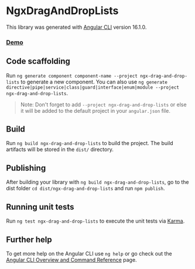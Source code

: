 # NgxDragAndDropLists

This library was generated with [Angular CLI](https://github.com/angular/angular-cli) version 16.1.0.

### [Demo](https://stackblitz.com/~/github.com/Ryware/ngx-drag-and-drop-lists?file=package.json&startScript=build,start)

## Code scaffolding

Run `ng generate component component-name --project ngx-drag-and-drop-lists` to generate a new component. You can also use `ng generate directive|pipe|service|class|guard|interface|enum|module --project ngx-drag-and-drop-lists`.
> Note: Don't forget to add `--project ngx-drag-and-drop-lists` or else it will be added to the default project in your `angular.json` file. 

## Build

Run `ng build ngx-drag-and-drop-lists` to build the project. The build artifacts will be stored in the `dist/` directory.

## Publishing

After building your library with `ng build ngx-drag-and-drop-lists`, go to the dist folder `cd dist/ngx-drag-and-drop-lists` and run `npm publish`.

## Running unit tests

Run `ng test ngx-drag-and-drop-lists` to execute the unit tests via [Karma](https://karma-runner.github.io).

## Further help

To get more help on the Angular CLI use `ng help` or go check out the [Angular CLI Overview and Command Reference](https://angular.io/cli) page.
